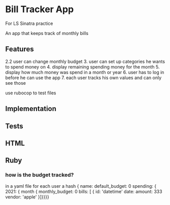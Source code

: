 # Bill Tracker App
For LS Sinatra practice

An app that keeps track of monthly bills

## Features
<!-- 1. user can define a monthly budget -->
<!-- 2. user cann add values from bills he received -->
<!-- 2.1. user can delete bills -->
2.2 user can change monthly budget
3. user can set up categories he wants to spend money on
4. display remaining spending money for the month
5. display how much money was spend in a month or year
6. user has to log in before he can use the app
7. each user tracks his own values and can only see those

use rubocop to test files

## Implementation



## Tests


## HTML


## Ruby





### how is the budget tracked?
in a yaml file for each user
a hash {
  name:
  default_budget: 0
  spending: { 
    2021: {
      month {
        monthly_budget: 0
        bills: [
          { id: 'datetime'
            date:
            amount: 333
            vendor: 'apple'
          }]}}}}

